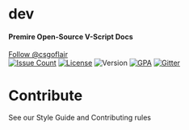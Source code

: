 # dev
#### Premire Open-Source V-Script Docs

<a href="https://twitter.com/csgoflair" class="twitter-follow-button" data-show-count="false">Follow @csgoflair</a><script async src="//platform.twitter.com/widgets.js" charset="utf-8"></script>
<br>
[![Issue Count](https://codeclimate.com/github/CSGOFlair/dev/badges/issue_count.svg)](https://codeclimate.com/github/CSGOFlair/dev)
[![License](https://img.shields.io/badge/License-GPL--4.0-blue.svg?style=flat-square)](https://www.gnu.org/licenses/gpl-3.0.txt)
![Version](https://img.shields.io/badge/Version-0.1%20Beta-yellow.svg?style=flat-square)
[![GPA](https://img.shields.io/badge/GPA-3.5-yellowgreen.svg?style=flat-square)](https://codeclimate.com/github/CSGOFlair/dev)
[![Gitter](https://img.shields.io/badge/Chat%20on%20Gitter-Join-00ffe9.svg?style=flat-square)](https://gitter.im/CSGOFlair/Lobby?utm_source=share-link&utm_medium=link&utm_campaign=share-link)

# Contribute
See our Style Guide and Contributing rules


